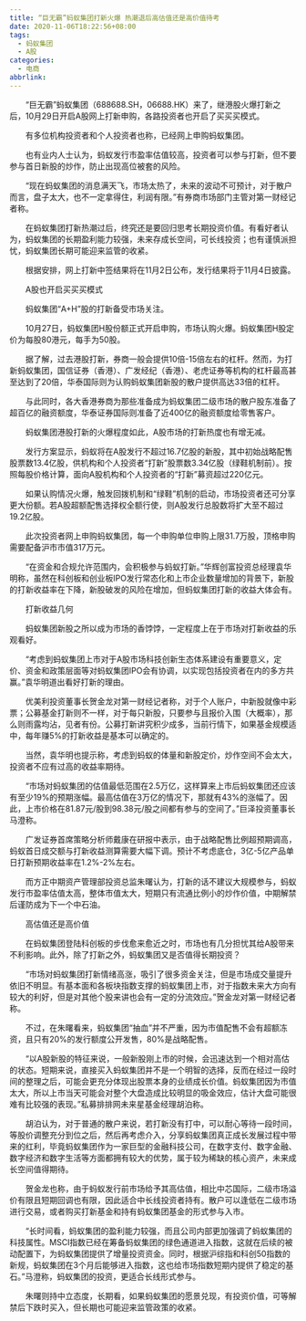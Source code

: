 ```yaml
---
title: “巨无霸”蚂蚁集团打新火爆 热潮退后高估值还是高价值待考
date: 2020-11-06T18:22:56+08:00
tags:
  - 蚂蚁集团
  - A股
categories:
  - 电商
abbrlink:
---
```


　　“巨无霸”蚂蚁集团（688688.SH，06688.HK）来了，继港股火爆打新之后，10月29日开启A股网上打新申购，各路投资者也开启了买买买模式。

　　有多位机构投资者和个人投资者也称，已经网上申购蚂蚁集团。

　　也有业内人士认为，蚂蚁发行市盈率估值较高，投资者可以参与打新，但不要参与首日新股的炒作，防止出现高位被套的风险。

　　“现在蚂蚁集团的消息满天飞，市场太热了，未来的波动不可预计，对于散户而言，盘子太大，也不一定拿得住，利润有限。”有券商市场部门主管对第一财经记者称。

　　在蚂蚁集团打新热潮过后，终究还是要回归思考长期投资价值。有看好者认为，蚂蚁集团的长期盈利能力较强，未来存成长空间，可长线投资；也有谨慎派担忧，蚂蚁集团长期可能迎来监管的收紧。

　　根据安排，网上打新中签结果将在11月2日公布，发行结果将于11月4日披露。

　　A股也开启买买买模式

　　蚂蚁集团“A+H”股的打新备受市场关注。

　　10月27日，蚂蚁集团H股份额正式开启申购，市场认购火爆。蚂蚁集团H股定价为每股80港元，每手为50股。

　　据了解，过去港股打新，券商一般会提供10倍-15倍左右的杠杆。然而，为打新蚂蚁集团，国信证券（香港）、广发经纪（香港）、老虎证券等机构的杠杆最高甚至达到了20倍，华泰国际则为认购蚂蚁集团新股的散户提供高达33倍的杠杆。

　　与此同时，各大香港券商为那些准备成为蚂蚁集团二级市场的散户股东准备了超百亿的融资额度，华泰证券国际则准备了近400亿的融资额度给零售客户。

　　蚂蚁集团港股打新的火爆程度如此，A股市场的打新热度也有增无减。

　　发行方案显示，蚂蚁将在A股发行不超过16.7亿股的新股，其中初始战略配售股票数13.4亿股，供机构和个人投资者“打新”股票数3.34亿股（绿鞋机制前）。按照每股价格计算，面向A股机构和个人投资者的“打新”募资超过220亿元。

　　如果认购情况火爆，触发回拨机制和“绿鞋”机制的启动，市场投资者还可分享更大份额。若A股超额配售选择权全额行使，则A股发行总股数将扩大至不超过19.2亿股。

　　此次投资者网上申购蚂蚁集团，每一个申购单位申购上限31.7万股，顶格申购需要配备沪市市值317万元。

　　“在资金和合规允许范围内，会积极参与蚂蚁打新。”华辉创富投资总经理袁华明称，虽然在科创板和创业板IPO发行常态化和上市企业数量增加的背景下，新股的打新收益率在下降，新股破发的风险在增加，但蚂蚁集团打新的收益大体会有。

　　打新收益几何

　　蚂蚁集团新股之所以成为市场的香饽饽，一定程度上在于市场对打新收益的乐观看好。

　　“考虑到蚂蚁集团上市对于A股市场科技创新生态体系建设有重要意义，定价、资金和政策层面等对蚂蚁集团IPO会有协调，以实现包括投资者在内的多方共赢。”袁华明道出看好打新的理由。

　　优美利投资董事长贺金龙对第一财经记者称，对于个人账户，中新股就像中彩票；公募基金打新则不一样，对于每只新股，只要参与且报价入围（大概率），那么则雨露均沾，见者有份。公募打新讲究积少成多，当前行情下，如果基金规模适中，每年赚5%的打新收益是基本可以确定的。

　　当然，袁华明也提示称，考虑到蚂蚁的体量和新股定价，炒作空间不会太大，投资者不应有过高的收益率期待。

　　“市场对蚂蚁集团的估值最低范围在2.5万亿，这样算来上市后蚂蚁集团还应该有至少19%的预期涨幅。最高估值在3万亿的情况下，那就有43%的涨幅了。因此，上市价格在81.87元/股到98.38元/股之间都有参与的空间了。”巨泽投资董事长马澄称。

　　广发证券首席策略分析师戴康在研报中表示，由于战略配售比例超预期调高，蚂蚁首日成交额与打新收益测算需要大幅下调。预计不考虑底仓，3亿-5亿产品单日打新预期收益率在1.2%-2%左右。

　　而方正中期资产管理部投资总监朱曙认为，打新的话不建议大规模参与，蚂蚁发行市盈率估值太高，整体市值太大，短期只有流通比例小的炒作价值，中期解禁后谨防成为下一个中石油。

　　高估值还是高价值

　　在蚂蚁集团登陆科创板的步伐愈来愈近之时，市场也有几分担忧其给A股带来不利影响。此外，除了打新之外，蚂蚁集团又是否值得长期投资？

　　“市场对蚂蚁集团打新情绪高涨，吸引了很多资金关注，但是市场成交量提升依旧不明显。有基本面和各板块指数支撑的蚂蚁集团上市，对于指数未来大方向有较大的利好，但是对其他个股来讲也会有一定的分流效应。”贺金龙对第一财经记者称。

　　不过，在朱曙看来，蚂蚁集团“抽血”并不严重，因为市值配售不会有超额冻资，且只有20%的发行额度公开发售，80%是战略配售。

　　“以A股新股的特征来说，一般新股刚上市的时候，会迅速达到一个相对高估的状态。短期来说，直接买入蚂蚁集团并不是一个明智的选择，反而在经过一段时间的整理之后，可能会更充分体现出股票本身的业绩成长价值。蚂蚁集团因为市值太大，所以上市当天可能会对整个大盘造成比较明显的吸金效应，估计大盘可能很难有比较强的表现。”私募排排网未来星基金经理胡泊称。

　　胡泊认为，对于普通的散户来说，若打新没有打中，可以耐心等待一段时间，等股价调整充分到位之后，然后再考虑介入，分享蚂蚁集团真正成长发展过程中带来的红利，毕竟蚂蚁集团作为一家巨型的金融科技公司，在数字支付、数字金融、数字经济和数字生活等方面都拥有较大的优势，属于较为稀缺的核心资产，未来成长空间值得期待。

　　贺金龙也称，由于蚂蚁发行前市场给予其高估值，相比中芯国际，二级市场溢价有限且短期回调也有限，因此适合中长线投资者持有。散户可以逢低在二级市场进行交易，或者购买打新基金和持有蚂蚁集团基金的形式参与入市。

　　“长时间看，蚂蚁集团的盈利能力较强，而且公司内部更加强调了蚂蚁集团的科技属性。MSCI指数已经在筹备蚂蚁集团的绿色通道进入指数，这就在后续的被动配置下，为蚂蚁集团提供了增量投资资金。同时，根据沪综指和科创50指数的新规，蚂蚁集团在3个月后能够进入指数，这也给市场指数短期内提供了稳定的基石。”马澄称，蚂蚁集团的投资，更适合长线形式参与。

　　朱曙则持中立态度，长期看，如果蚂蚁集团的愿景兑现，有投资价值，可等解禁后下跌时买入，但长期也可能迎来监管政策的收紧。